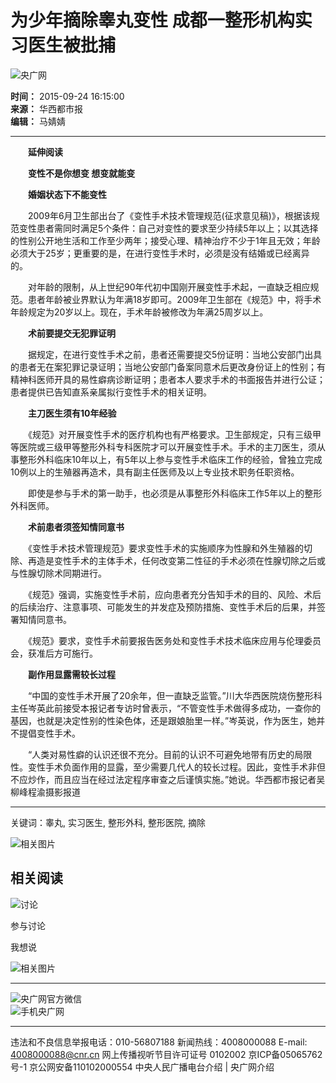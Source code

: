 # 为少年摘除睾丸变性 成都一整形机构实习医生被批捕

![央广网](http://www.cnr.cn/images2015/cnrlogo.jpg)

**时间：** 2015-09-24 16:15:00  
**来源：** 华西都市报  
**编辑：** 马婧婧  

---

　　**延伸阅读**

　　**变性不是你想变 想变就能变**

　　**婚姻状态下不能变性**

　　2009年6月卫生部出台了《变性手术技术管理规范(征求意见稿)》，根据该规范变性患者需同时满足5个条件：自己对变性的要求至少持续5年以上；以其选择的性别公开地生活和工作至少两年；接受心理、精神治疗不少于1年且无效；年龄必须大于25岁；更重要的是，在进行变性手术时，必须是没有结婚或已经离异的。

　　对年龄的限制，从上世纪90年代初中国刚开展变性手术起，一直缺乏相应规范。患者年龄被业界默认为年满18岁即可。2009年卫生部在《规范》中，将手术年龄规定为20岁以上。现在，手术年龄被修改为年满25周岁以上。

　　**术前要提交无犯罪证明**

　　据规定，在进行变性手术之前，患者还需要提交5份证明：当地公安部门出具的患者无在案犯罪记录证明；当地公安部门备案同意术后更改身份证上的性别；有精神科医师开具的易性癖病诊断证明；患者本人要求手术的书面报告并进行公证；患者提供已告知直系亲属拟行变性手术的相关证明。

　　**主刀医生须有10年经验**

　　《规范》对开展变性手术的医疗机构也有严格要求。卫生部规定，只有三级甲等医院或三级甲等整形外科专科医院才可以开展变性手术。手术的主刀医生，须从事整形外科临床10年以上，有5年以上参与变性手术临床工作的经验，曾独立完成10例以上的生殖器再造术，具有副主任医师及以上专业技术职务任职资格。

　　即使是参与手术的第一助手，也必须是从事整形外科临床工作5年以上的整形外科医师。

　　**术前患者须签知情同意书**

　　《变性手术技术管理规范》要求变性手术的实施顺序为性腺和外生殖器的切除、再造是变性手术的主体手术，任何改变第二性征的手术必须在性腺切除之后或与性腺切除术同期进行。

　　《规范》强调，实施变性手术前，应向患者充分告知手术的目的、风险、术后的后续治疗、注意事项、可能发生的并发症及预防措施、变性手术后的后果，并签署知情同意书。

　　《规范》要求，变性手术前要报告医务处和变性手术技术临床应用与伦理委员会，获准后方可施行。

　　**副作用显露需较长过程**

　　“中国的变性手术开展了20余年，但一直缺乏监管。”川大华西医院烧伤整形科主任岑英此前接受本报记者专访时曾表示，“不管变性手术做得多成功，一查你的基因，也就是决定性别的性染色体，还是跟娘胎里一样。”岑英说，作为医生，她并不提倡变性手术。

　　“人类对易性癖的认识还很不充分。目前的认识不可避免地带有历史的局限性。变性手术负面作用的显露，至少需要几代人的较长过程。因此，变性手术非但不应炒作，而且应当在经过法定程序审查之后谨慎实施。”她说。华西都市报记者吴柳峰程渝摄影报道

---

关键词：睾丸, 实习医生, 整形外科, 整形医院, 摘除  

![相关图片](http://www.cnr.cn/images2015/images/qian.jpg)

## 相关阅读

![讨论](http://www.cnr.cn/gg/yclcs/images/pingl01.jpg)

参与讨论

我想说

![相关图片](http://www.cnr.cn/images2015/images/slj.gif)

---

![央广网官方微信](http://www.cnr.cn/images2015/images/weixin.jpg)  
![手机央广网](http://www.cnr.cn/images2015/images/sjygw.jpg)  

--- 

违法和不良信息举报电话：010-56807188 新闻热线：4008000088 E-mail: 4008000088@cnr.cn 网上传播视听节目许可证号 0102002 京ICP备05065762号-1 京公网安备110102000554 中央人民广播电台介绍 | 央广网介绍